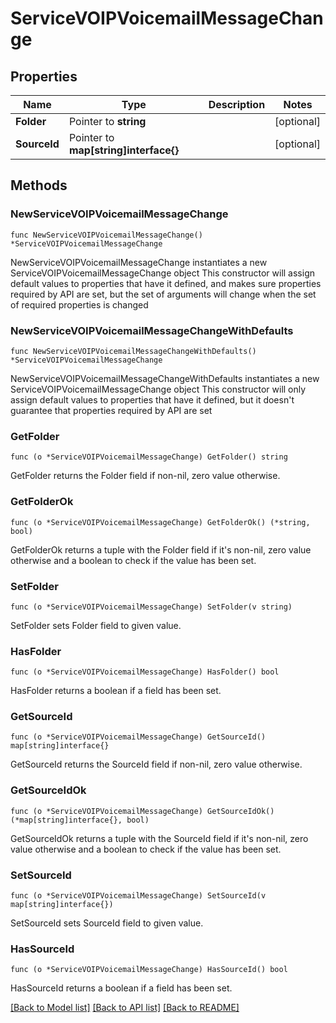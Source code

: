 # ServiceVOIPVoicemailMessageChange

## Properties

Name | Type | Description | Notes
------------ | ------------- | ------------- | -------------
**Folder** | Pointer to **string** |  | [optional] 
**SourceId** | Pointer to **map[string]interface{}** |  | [optional] 

## Methods

### NewServiceVOIPVoicemailMessageChange

`func NewServiceVOIPVoicemailMessageChange() *ServiceVOIPVoicemailMessageChange`

NewServiceVOIPVoicemailMessageChange instantiates a new ServiceVOIPVoicemailMessageChange object
This constructor will assign default values to properties that have it defined,
and makes sure properties required by API are set, but the set of arguments
will change when the set of required properties is changed

### NewServiceVOIPVoicemailMessageChangeWithDefaults

`func NewServiceVOIPVoicemailMessageChangeWithDefaults() *ServiceVOIPVoicemailMessageChange`

NewServiceVOIPVoicemailMessageChangeWithDefaults instantiates a new ServiceVOIPVoicemailMessageChange object
This constructor will only assign default values to properties that have it defined,
but it doesn't guarantee that properties required by API are set

### GetFolder

`func (o *ServiceVOIPVoicemailMessageChange) GetFolder() string`

GetFolder returns the Folder field if non-nil, zero value otherwise.

### GetFolderOk

`func (o *ServiceVOIPVoicemailMessageChange) GetFolderOk() (*string, bool)`

GetFolderOk returns a tuple with the Folder field if it's non-nil, zero value otherwise
and a boolean to check if the value has been set.

### SetFolder

`func (o *ServiceVOIPVoicemailMessageChange) SetFolder(v string)`

SetFolder sets Folder field to given value.

### HasFolder

`func (o *ServiceVOIPVoicemailMessageChange) HasFolder() bool`

HasFolder returns a boolean if a field has been set.

### GetSourceId

`func (o *ServiceVOIPVoicemailMessageChange) GetSourceId() map[string]interface{}`

GetSourceId returns the SourceId field if non-nil, zero value otherwise.

### GetSourceIdOk

`func (o *ServiceVOIPVoicemailMessageChange) GetSourceIdOk() (*map[string]interface{}, bool)`

GetSourceIdOk returns a tuple with the SourceId field if it's non-nil, zero value otherwise
and a boolean to check if the value has been set.

### SetSourceId

`func (o *ServiceVOIPVoicemailMessageChange) SetSourceId(v map[string]interface{})`

SetSourceId sets SourceId field to given value.

### HasSourceId

`func (o *ServiceVOIPVoicemailMessageChange) HasSourceId() bool`

HasSourceId returns a boolean if a field has been set.


[[Back to Model list]](../README.md#documentation-for-models) [[Back to API list]](../README.md#documentation-for-api-endpoints) [[Back to README]](../README.md)


